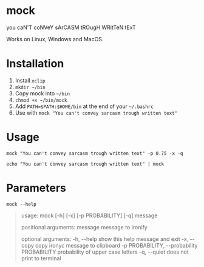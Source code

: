 # mock
you caN'T coNVeY sArCASM tROugH WRitTeN tExT

Works on Linux, Windows and MacOS.

# Installation

1. Install `xclip`
2. `mkdir ~/bin`
3. Copy mock into `~/bin`
4. `chmod +x ~/bin/mock`
5. Add `PATH=$PATH:$HOME/bin` at the end of your `~/.bashrc`
6. Use with `mock "You can't convey sarcasm trough written text"`

# Usage
`mock "You can't convey sarcasm trough written text" -p 0.75 -x -q`

`echo "You can't convey sarcasm trough written text" | mock`

# Parameters
`mock --help`
>usage: mock [-h] [-x] [-p PROBABILITY] [-q] message
>
>positional arguments:
>  message               message to ironify
>
>optional arguments:
>  -h, --help            show this help message and exit
>  -x, --copy            copy ironyc message to clipboard
>  -p PROBABILITY, --probability PROBABILITY
>                        probability of upper case letters
>  -q, --quiet           does not print to terminal
